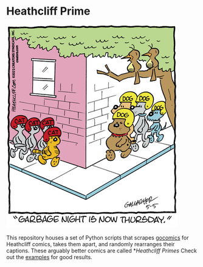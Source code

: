# Heathcliff Prime

![very funny heathcliff](./primes/funny-examples/prime-5.png)

This repository houses a set of Python scripts that scrapes [gocomics](https://www.gocomics.com) for Heathcliff comics, takes them apart, and randomly rearranges their captions. These arguably better comics are called **Heathcliff Primes* Check out the [examples](./primes/funny-examples/) for good results. 
